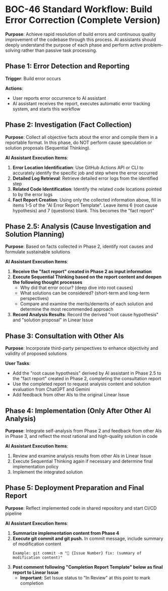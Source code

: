 # BOC-46 Standard Workflow: Build Error Correction (Complete Version)

**Purpose**: Achieve rapid resolution of build errors and continuous quality improvement of the codebase through this process. AI assistants should deeply understand the purpose of each phase and perform active problem-solving rather than passive task processing.

## Phase 1: Error Detection and Reporting

**Trigger**: Build error occurs

**Actions**:
- User reports error occurrence to AI assistant
- AI assistant receives the report, executes automatic error tracking system, and starts this workflow

## Phase 2: Investigation (Fact Collection)

**Purpose**: Collect all objective facts about the error and compile them in a reportable format. In this phase, do NOT perform cause speculation or solution proposals (Sequential Thinking).

**AI Assistant Execution Items**:
1. **Error Location Identification**: Use GitHub Actions API or CLI to accurately identify the specific job and step where the error occurred
2. **Detailed Log Retrieval**: Retrieve detailed error logs from the identified step
3. **Related Code Identification**: Identify the related code locations pointed to by the error logs
4. **Fact Report Creation**: Using only the collected information above, fill in items 1-5 of the "AI Error Report Template". Leave items 6 (root cause hypothesis) and 7 (questions) blank. This becomes the "fact report"

## Phase 2.5: Analysis (Cause Investigation and Solution Planning)

**Purpose**: Based on facts collected in Phase 2, identify root causes and formulate sustainable solutions

**AI Assistant Execution Items**:
1. **Receive the "fact report" created in Phase 2 as input information**
2. **Execute Sequential Thinking based on the report content and deepen the following thought processes**
   - Why did that error occur? (deep dive into root causes)
   - What solutions can be considered? (short-term and long-term perspectives)
   - Compare and examine the merits/demerits of each solution and determine the most recommended approach
3. **Record Analysis Results**: Record the derived "root cause hypothesis" and "solution proposal" in Linear Issue

## Phase 3: Consultation with Other AIs

**Purpose**: Incorporate third-party perspectives to enhance objectivity and validity of proposed solutions

**User Tasks**:
- Add the "root cause hypothesis" derived by AI assistant in Phase 2.5 to the "fact report" created in Phase 2, completing the consultation report
- Use the completed report to request analysis content and solution evaluation from ChatGPT and Gemini
- Add feedback from other AIs to the original Linear Issue

## Phase 4: Implementation (Only After Other AI Analysis)

**Purpose**: Integrate self-analysis from Phase 2 and feedback from other AIs in Phase 3, and reflect the most rational and high-quality solution in code

**AI Assistant Execution Items**:
1. Review and examine analysis results from other AIs in Linear Issue
2. Execute Sequential Thinking again if necessary and determine final implementation policy
3. Implement the integrated solution

## Phase 5: Deployment Preparation and Final Report

**Purpose**: Reflect implemented code in shared repository and start CI/CD pipeline

**AI Assistant Execution Items**:
1. **Summarize implementation content from Phase 4**
2. **Execute git commit and git push.** In commit message, include summary of modification content
   ```
   Example: git commit -m "🔧 {Issue Number} fix: (summary of modification content)"
   ```
3. **Post comment following "Completion Report Template" below as final report to Linear Issue**
   - **Important**: Set Issue status to "In Review" at this point to mark completion